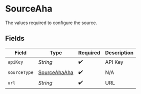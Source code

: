 # SourceAha

The values required to configure the source.


## Fields

| Field                                               | Type                                                | Required                                            | Description                                         |
| --------------------------------------------------- | --------------------------------------------------- | --------------------------------------------------- | --------------------------------------------------- |
| `apiKey`                                            | *String*                                            | :heavy_check_mark:                                  | API Key                                             |
| `sourceType`                                        | [SourceAhaAha](../../models/shared/SourceAhaAha.md) | :heavy_check_mark:                                  | N/A                                                 |
| `url`                                               | *String*                                            | :heavy_check_mark:                                  | URL                                                 |